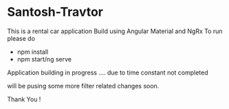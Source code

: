 # Santosh-Travtor
This is a rental car application
Build using Angular Material and NgRx
To run please do 
- npm install 
- npm start/ng serve


Application building in progress .... due to time constant not completed

will be pusing some more filter related changes soon.

Thank You !
